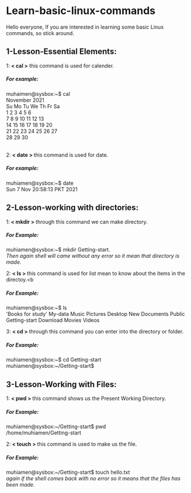 # Learn-basic-linux-commands
Hello everyone, If you are interested in learning some basic Linux commands, so stick around. <br>
## 1-Lesson-Essential Elements:

1: <b>< cal ></b> this command is used for calender.
##### For example:
muhaimen@sysbox:~$ cal <br>
  November 2021      
Su Mo Tu We Th Fr Sa  
    1  2  3  4  5  6  
 7  8  9 10 11 12 13  
14 15 16 17 18 19 20  
21 22 23 24 25 26 27  
28 29 30 <br><br>

2: <b> < date > </b> this command is used for date.
##### For example:
muhiamen@sysbox:~$ date <br>
Sun  7 Nov 20:58:13 PKT 2021
  
## 2-Lesson-working with directories:

1:<b> < mkdir > </b> through this command we can make directory.<br>
##### For Example:
muhiamen@sysbox:~$ mkdir Getting-start.<br> 
<i> Then again shell will came without any error so it mean that directory is made.</i> <br>

2: <b> < ls > </b> this command is used for list mean to know about the items in the directoy.<b
##### For Example:
muhiamen@sysbox:~$ ls <br>
'Books for study'                        My-data
 Music                                   Pictures
 Desktop                                 New
 Documents                               Public
 Getting-start                           Download
 Movies                                  Videos
  <br>
  
3: <b> < cd > </b> through this command you can enter into the directory or folder.
##### For Example:
muhiamen@sysbox:~$ cd Getting-start <br>
muhiamen@sysbox:~/Getting-start$

## 3-Lesson-Working with Files:

  1: <b> < pwd > </b> this command shows us the Present Working Directory.
  ##### For Example:
  muhiamen@sysbox:~/Getting-start$ pwd <br>
/home/muhiamen/Getting-start
  
  2: <b> < touch > </b> this command is used to make us the file.
  ##### For Example:
  muhiamen@sysbox:~/Getting-start$ touch hello.txt <br>
  <i> again if the shell comes back with no error so it means that the files has been made.
